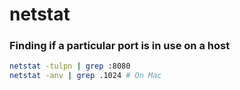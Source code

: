 # netstat

### Finding if a particular port is in use on a host

```bash
netstat -tulpn | grep :8080
netstat -anv | grep .1024 # On Mac
```
